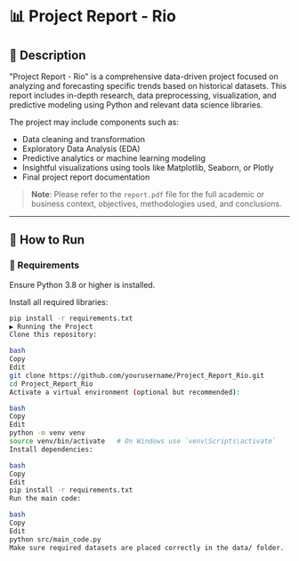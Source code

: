 # 📊 Project Report - Rio

## 📝 Description
"Project Report - Rio" is a comprehensive data-driven project focused on analyzing and forecasting specific trends based on historical datasets. This report includes in-depth research, data preprocessing, visualization, and predictive modeling using Python and relevant data science libraries.

The project may include components such as:
- Data cleaning and transformation
- Exploratory Data Analysis (EDA)
- Predictive analytics or machine learning modeling
- Insightful visualizations using tools like Matplotlib, Seaborn, or Plotly
- Final project report documentation

> **Note**: Please refer to the `report.pdf` file for the full academic or business context, objectives, methodologies used, and conclusions.

---

## 🚀 How to Run

### 🔧 Requirements
Ensure Python 3.8 or higher is installed.

Install all required libraries:
```bash
pip install -r requirements.txt
▶️ Running the Project
Clone this repository:

bash
Copy
Edit
git clone https://github.com/yourusername/Project_Report_Rio.git
cd Project_Report_Rio
Activate a virtual environment (optional but recommended):

bash
Copy
Edit
python -m venv venv
source venv/bin/activate   # On Windows use `venv\Scripts\activate`
Install dependencies:

bash
Copy
Edit
pip install -r requirements.txt
Run the main code:

bash
Copy
Edit
python src/main_code.py
Make sure required datasets are placed correctly in the data/ folder.
